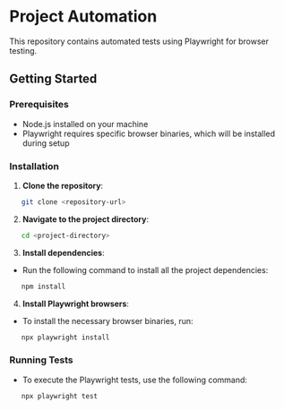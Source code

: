 # Project Automation

This repository contains automated tests using Playwright for browser testing.

## Getting Started

### Prerequisites

- Node.js installed on your machine
- Playwright requires specific browser binaries, which will be installed during setup

### Installation

1. **Clone the repository**:

```bash
   git clone <repository-url>
```
2. **Navigate to the project directory**:

```bash
   cd <project-directory>
```

3. **Install dependencies**:

- Run the following command to install all the project dependencies:

```bash
   npm install
```
4. **Install Playwright browsers**:

- To install the necessary browser binaries, run:

```bash
   npx playwright install
```

### Running Tests

- To execute the Playwright tests, use the following command:

```bash
   npx playwright test
```

